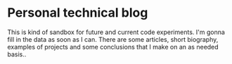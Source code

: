 # Personal technical blog

This is kind of sandbox for future and current code experiments. I'm gonna fill in the data as soon as I can. There are some articles, short biography, examples of projects and some conclusions that I make on an as needed basis.. 
